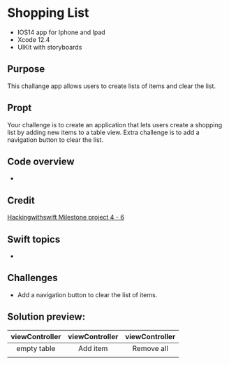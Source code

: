 #  Shopping List
* IOS14 app for Iphone and Ipad
* Xcode 12.4
* UIKit with storyboards
## Purpose
This challange app allows users to create lists of items and clear the list.
## Propt
Your challenge is to create an application that lets users create a shopping list by adding new items to a table view. Extra challenge is to add a navigation button to clear the list.
## Code overview
* 
## Credit
[Hackingwithswift Milestone project 4 - 6]("https://www.hackingwithswift.com/100/32") 

## Swift topics
* 
## Challenges 
* Add a navigation button to clear the list of items.
## Solution preview:
| viewController | viewController | viewController | 
| :---------------: | :---------------: | :--------------:  |
| empty table     | Add item         | Remove all  |
| <img src=" " > | <img src=" "> | <img src=" "> |


